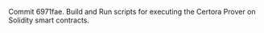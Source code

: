 Commit 6971fae.                    Build and Run scripts for executing the Certora Prover on Solidity smart contracts.